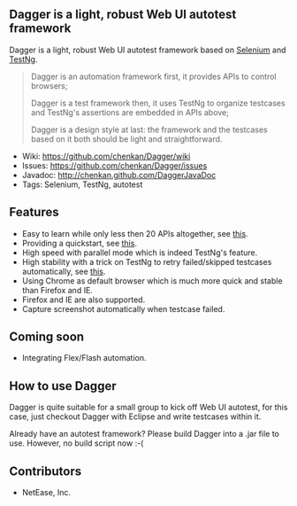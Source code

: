 ## Dagger is a light, robust Web UI autotest framework

Dagger is a light, robust Web UI autotest framework based on [Selenium](http://seleniumhq.org/) and [TestNg](http://testng.org/doc/index.html).

> Dagger is an automation framework first, it provides APIs to control browsers;
> 
> Dagger is a test framework then, it uses TestNg to organize testcases and TestNg's assertions are embedded in APIs above;
> 
> Dagger is a design style at last: the framework and the testcases based on it both should be light and straightforward.

* Wiki: <https://github.com/chenkan/Dagger/wiki>
* Issues: <https://github.com/chenkan/Dagger/issues>
* Javadoc: <http://chenkan.github.com/DaggerJavaDoc>
* Tags: Selenium, TestNg, autotest

## Features

* Easy to learn while only less then 20 APIs altogether, see [this](http://chenkan.github.com/DaggerJavaDoc/classcom_1_1netease_1_1dagger_1_1_browser_emulator.html).
* Providing a quickstart, see [this](https://github.com/chenkan/Dagger/wiki/Quick-Start).
* High speed with parallel mode which is indeed TestNg's feature.
* High stability with a trick on TestNg to retry failed/skipped testcases automatically, see [this](http://qa.blog.163.com/blog/static/1901470022012611722547).
* Using Chrome as default browser which is much more quick and stable than Firefox and IE. 
* Firefox and IE are also supported.
* Capture screenshot automatically when testcase failed.

## Coming soon

* Integrating Flex/Flash automation.

## How to use Dagger

Dagger is quite suitable for a small group to kick off Web UI autotest, for this case, just checkout Dagger with Eclipse and write testcases within it.

Already have an autotest framework? Please build Dagger into a .jar file to use. However, no build script now :-( 

## Contributors
* NetEase, Inc.